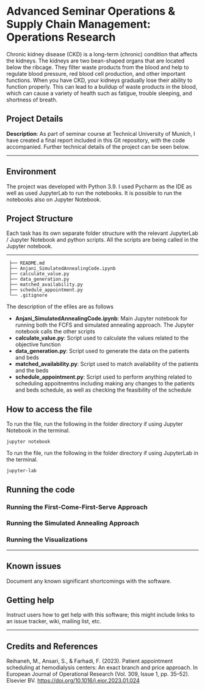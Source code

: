 Advanced Seminar Operations & Supply Chain Management: Operations Research
==============================
Chronic kidney disease (CKD) is a long-term (chronic) condition that affects the kidneys. The kidneys are two bean-shaped organs that are located below the ribcage. They filter waste products from the blood and help to regulate blood pressure, red blood cell production, and other important functions. When you have CKD, your kidneys gradually lose their ability to function properly. This can lead to a buildup of waste products in the blood, which can cause a variety of health such as fatigue, trouble sleeping, and shortness of breath.

## Project Details
**Description**: As part of seminar course at Technical University of Munich, I have created a final report included in this Git repository, with the code accompanied. Further technical details of the project can be seen below. 

----

## Environment
The project was developed with Python 3.9. I used Pycharm as the IDE as well as used JupyterLab to run the notebooks. It is possible to run the notebooks also on Jupyter Notebook.

## Project Structure
Each task has its own separate folder structure with the relevant JupyterLab / Jupyter Notebook and python scripts. All the scripts are being called in the Jupyter notebook. 

 ------------
     ├── README.md                        
     ├── Anjani_SimulatedAnnealingCode.ipynb
     ├── calculate_value.py
     ├── data_generation.py
     ├── matched_availability.py
     ├── schedule_appointment.py
     └── .gitignore

The description of the efiles are as follows
  - **Anjani_SimulatedAnnealingCode.ipynb**: Main Jupyter notebook for running both the FCFS and simulated annealing approach. The Jupyter notebook calls the other scripts
  - **calculate_value.py**: Script used to calculate the values related to the objective function
  - **data_generation.py**: Script used to generate the data on the patients and beds
  - **matched_availability.py**: Script used to match availability of the patients and the beds
  - **schedule_appointment.py**: Script used to perform anything related to scheduling appoitnemtns including making any changes to the patients and beds schedule, as well as checking the feasibility of the schedule

## How to access the file

To run the file, run the following in the folder directory if using Jupyter Notebook in the terminal. 

```
jupyter notebook
```

To run the file, run the following in the folder directory if using JupyterLab in the terminal. 

```
jupyter-lab
```
## Running the code

### Running the First-Come-First-Serve Approach

### Running the Simulated Annealing Approach

### Running the Visualizations

----

## Known issues

Document any known significant shortcomings with the software.

## Getting help

Instruct users how to get help with this software; this might include links to an issue tracker, wiki, mailing list, etc.

----

## Credits and References
Reihaneh, M., Ansari, S., & Farhadi, F. (2023). Patient appointment scheduling at hemodialysis centers: An exact branch and price approach. In European Journal of Operational Research (Vol. 309, Issue 1, pp. 35–52). Elsevier BV. https://doi.org/10.1016/j.ejor.2023.01.024
